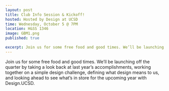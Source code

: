 ```yaml
---
layout: post
title: Club Info Session & Kickoff!
hosted: Hosted by Design at UCSD
time: Wednesday, October 5 @ 7PM
location: H&SS 1346
image: GBM1.png
published: true

excerpt: Join us for some free food and good times. We’ll be launching off the quarter by taking a look back at last year’s accomplishments, working together on a simple design challenge, defining what design means to us, and looking ahead to see what’s in store for the upcoming year with Design.UCSD. 
---
```

Join us for some free food and good times. We’ll be launching off the quarter by taking a look back at last year’s accomplishments, working together on a simple design challenge, defining what design means to us, and looking ahead to see what’s in store for the upcoming year with Design.UCSD. 